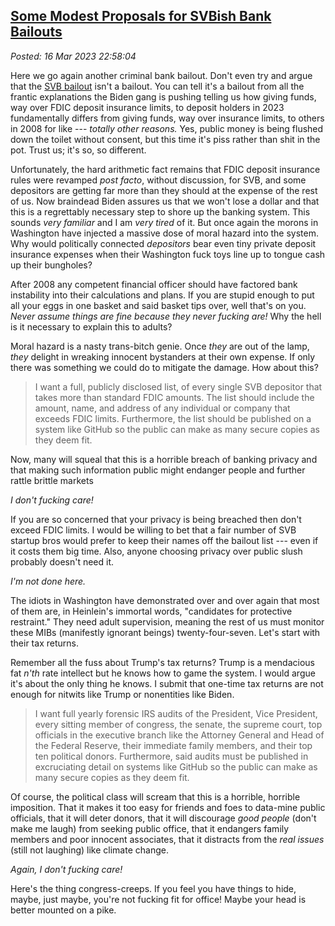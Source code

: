 
[Some Modest Proposals for SVBish Bank Bailouts](https://analyzethedatanotthedrivel.org/2023/03/16/some-modest-proposals-for-svbish-bank-bailouts/)
----------------------------------------------------------------------------------------

*Posted: 16 Mar 2023 22:58:04*

Here we go again another criminal bank bailout. Don't even try and argue
that the [SVB
bailout](https://www.msn.com/en-us/money/companies/the-hideous-double-standards-of-the-silicon-valley-bank-bailout-bailouts-for-me-not-for-thee-opinion/ar-AA18IzEZ)
isn't a bailout. You can tell it's a bailout from all the frantic
explanations the Biden gang is pushing telling us how giving funds, way
over FDIC deposit insurance limits, to deposit holders in 2023
fundamentally differs from giving funds, way over insurance limits, to
others in 2008 for like --- *totally other reasons.* Yes, public money
is being flushed down the toilet without consent, but this time it's
piss rather than shit in the pot. Trust us; it's so, so different.

Unfortunately, the hard arithmetic fact remains that FDIC deposit
insurance rules were revamped *post facto*, without discussion, for SVB,
and some depositors are getting far more than they should at the expense
of the rest of us. Now braindead Biden assures us that we won't lose a
dollar and that this is a regrettably necessary step to shore up the
banking system. This sounds *very familiar* and I am *very tired* of it.
But once again the morons in Washington have injected a massive dose of
moral hazard into the system. Why would politically connected
*depositors* bear even tiny private deposit insurance expenses when
their Washington fuck toys line up to tongue cash up their bungholes?

After 2008 any competent financial officer should have factored bank
instability into their calculations and plans. If you are stupid enough
to put all your eggs in one basket and said basket tips over, well
that's on you. *Never assume things are fine because they never fucking
are!* Why the hell is it necessary to explain this to adults?

Moral hazard is a nasty trans-bitch genie. Once *they* are out of the
lamp, *they* delight in wreaking innocent bystanders at their own
expense. If only there was something we could do to mitigate the damage.
How about this?

> I want a full, publicly disclosed list, of every single SVB depositor
> that takes more than standard FDIC amounts. The list should include
> the amount, name, and address of any individual or company that
> exceeds FDIC limits. Furthermore, the list should be published on a
> system like GitHub so the public can make as many secure copies as
> they deem fit.

Now, many will squeal that this is a horrible breach of banking privacy
and that making such information public might endanger people and
further rattle brittle markets

*I don't fucking care!*

If you are so concerned that your privacy is being breached then don't
exceed FDIC limits. I would be willing to bet that a fair number of SVB
startup bros would prefer to keep their names off the bailout list ---
even if it costs them big time. Also, anyone choosing privacy over
public slush probably doesn't need it.

*I'm not done here.*

The idiots in Washington have demonstrated over and over again that most
of them are, in Heinlein's immortal words, "candidates for protective
restraint." They need adult supervision, meaning the rest of us must
monitor these MIBs (manifestly ignorant beings) twenty-four-seven. Let's
start with their tax returns.

Remember all the fuss about Trump's tax returns? Trump is a mendacious
fat *n'th* rate intellect but he knows how to game the system. I would
argue it's about the only thing he knows. I submit that one-time tax
returns are not enough for nitwits like Trump or nonentities like Biden.

> I want full yearly forensic IRS audits of the President, Vice
> President, every sitting member of congress, the senate, the supreme
> court, top officials in the executive branch like the Attorney General
> and Head of the Federal Reserve, their immediate family members, and
> their top ten political donors. Furthermore, said audits must be
> published in excruciating detail on systems like GitHub so the public
> can make as many secure copies as they deem fit.

Of course, the political class will scream that this is a horrible,
horrible imposition. That it makes it too easy for friends and foes to
data-mine public officials, that it will deter donors, that it will
discourage *good people* (don't make me laugh) from seeking public
office, that it endangers family members and poor innocent associates,
that it distracts from the *real issues* (still not laughing) like
climate change.

*Again, I don't fucking care!*

Here's the thing congress-creeps. If you feel you have things to hide,
maybe, just maybe, you're not fucking fit for office! Maybe your head is
better mounted on a pike.
